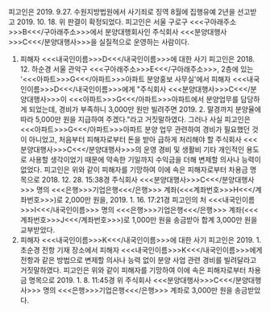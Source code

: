 피고인은 2019. 9.27. 수원지방법원에서 사기죄로 징역 8월에 집행유예 2년을 선고받고 2019. 10. 18. 위 판결이 확정되었다.
피고인은 서울 구로구 <<<구아래주소>>>B<<</구아래주소>>>에서 분양대행회사인 주식회사 <<<분양대행사>>>C<<</분양대행사>>>을 실질적으로 운영하는 사람이다.
1. 피해자 <<<내국인이름>>>D<<</내국인이름>>>에 대한 사기
피고인은 2018. 12. 하순경 서울 관악구 <<<구아래주소>>>E<<</구아래주소>>>, 2층에 있는 '<<<아파트>>>G<<</아파트>>>아파트 분양홍보 사무실'에서 피해자 <<<내국인이름>>>D<<</내국인이름>>>에게 "주식회사 <<<분양대행사>>>C<<</분양대행사>>>이 <<<아파트>>>G<<</아파트>>>아파트에서 분양업무를 담당하게 되었는데, 경비가 부족하니 3,000만 원만 빌려주면 2019. 2. 말경까지 분양율에 따라 5,000만 원을 지급하여 주겠다."라고 거짓말하였다.
그러나 사실 피고인은 <<<아파트>>>G<<</아파트>>>아파트 분양 업무 관련하여 경비가 필요했던 것이 아니었고, 처음부터 피해자로부터 돈을 받아 급하게 처리해야 할 주식회사 <<<분양대행사>>>C<<</분양대행사>>>의 운영 경비 및 생활비 기타 개인적인 용도로 사용할 생각이었기 때문에 약속한 기일까지 수익금을 더해 변제할 의사나 능력이 없었다.
피고인은 위와 같이 피해자를 기망하여 이에 속은 피해자로부터 차용금 명목으로 2018. 12. 28. 15:38경 주식회사 <<<분양대행사>>>C<<</분양대행사>>> 명의 <<<은행>>>기업은행<<</은행>>> 계좌(<<<계좌번호>>>H<<</계좌번호>>>)로 2,000만 원을, 2019. 1. 16. 17:21경 피고인의 처 <<<내국인이름>>>I<<</내국인이름>>> 명의 <<<은행>>>기업은행<<</은행>>> 계좌(<<<계좌번호>>>J<<</계좌번호>>>)로 1,000만 원을 송금받아 합계 3,000만 원을 교부받았다.
1. 피해자 <<<내국인이름>>>K<<</내국인이름>>>에 대한 사기
피고인은 2019. 1. 초순경 전항 기재 장소에서 피해자 <<<내국인이름>>>K<<</내국인이름>>>에게 전항과 같은 방법으로 변제할 의사나 능력 없이 분양 사업 관련 경비를 빌려달라고 거짓말하였다.
피고인은 위와 같이 피해자를 기망하여 이에 속은 피해자로부터 차용금 명목으로 2019. 1. 8. 11:45경 위 주식회사 <<<분양대행사>>>C<<</분양대행사>>> 명의 <<<은행>>>기업은행<<</은행>>> 계좌로 3,000만 원을 송금받았다.